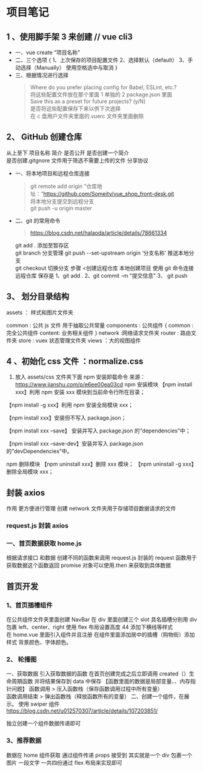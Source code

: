 # 项目笔记

## 1 、使用脚手架 3 来创建 // vue cli3

- 一、vue create “项目名称”
- 二、三个选项
  {
  1、上次保存的项目配置文件
  2、选择默认（default）
  3、手动选择（Manually） 使用空格选中与取消
  }
- 三、根据情况进行选择
  > Where do you prefer placing config for Babel, ESLint, etc.?  
  > 将这些配置文件放在那个里面 1 单独的 2 package.json 里面  
  > Save this as a preset for future projects? (y/N)  
  > 是否将这些配置保存下来以供下次选择  
  > 在 c 盘用户文件夹里面的.vuerc 文件夹里面删除

## 2、 GitHub 创建仓库

从上至下
项目名称 简介 是否公开
是否创建一个简介  
 是否创建.gitgnore 文件用于筛选不需要上传的文件
分享协议

- 一、将本地项目和远程仓库连接
  > git remote add origin “仓库地址：”https://github.com/Someity/vue_shop_front-desk.git  
  > 将本地分支提交到远程分支  
  > git push -u origin master
- 二、git 的常用命令

  > https://blog.csdn.net/halaoda/article/details/78661334

  git add . 添加至暂存区  
   git branch 分支管理
  git push --set-upstream origin ‘分支名称’ 推送本地分支  
   git checkout 切换分支
  步骤
  <创建远程仓库 本地创建项目 使用 git 命令连接远程仓库
  保存是 1、git add . 2、git commit -m "提交信息" 3、 git push

## 3、 划分目录结构

assets ： 样式和图片文件夹

common : 公共 js 文件 用于抽取公共常量
components : 公共组件 {
common :完全公共组件
content: 业务相关组件
}
network :网络请求文件夹
router : 路由文件夹
store : vuex 状态管理文件夹
views ：大的视图组件

## 4 、初始化 css 文件 ：normalize.css

1. 放入 assets/css 文件夹下面
   npm 安装卸载命令
   来源：https://www.jianshu.com/p/e6ee00ea03cd
   npm 安装模块
   【npm install xxx】利用 npm 安装 xxx 模块到当前命令行所在目录；

【npm install -g xxx】利用 npm 安装全局模块 xxx；

【npm install xxx】安装但不写入 package.json；

【npm install xxx –save】 安装并写入 package.json 的”dependencies”中；

【npm install xxx –save-dev】安装并写入 package.json 的”devDependencies”中。

npm 删除模块
【npm uninstall xxx】删除 xxx 模块；
【npm uninstall -g xxx】删除全局模块 xxx；

## 封装 axios

作用 更方便进行管理
创建 network 文件夹用于存储项目数据请求的文件

### request.js 封装 axios

### 一、首页数据获取 home.js

根据请求接口 和数据 创建不同的函数来调用 request.js 封装的 request 函数用于获取数据这个函数返回 promise 对象可以使用.then 来获取到具体数据

## 首页开发

### 1、首页插槽组件

在公共组件文件夹里面创建 NavBar 在 div 里面创建三个 slot 具名插槽分别用 div 包裹 left、center、right 使用 flex 布局设置高度 44 添加下横线等样式  
在 home.vue 里面引入组件并且注册 在组件里面添加居中的插槽（购物街）添加样式 背景颜色、字体颜色。

### 2、 轮播图

一、获取数据
引入获取数据的函数 在首页创建完成之后立即调用 created（）生命周期函数 并将结果保存到 data 中保存 【函数里面的数据是局部变量、、内存指针问题】
函数调用 > 压入函数栈（保存函数调用过程中所有变量）  
函数调用结束 > 弹出函数栈（释放函数所有的变量）
二、创建一个组件，在展示。
使用 swiper 组件
https://blog.csdn.net/u012570307/article/details/107203851/

独立创建一个组件数据传递即可

### 3、推荐数据

数据在 home 组件获取 通过组件传递 props 接受到
其实就是一个 div 包裹一个图片 一段文字 一共四份通过 flex 布局来实现即可

